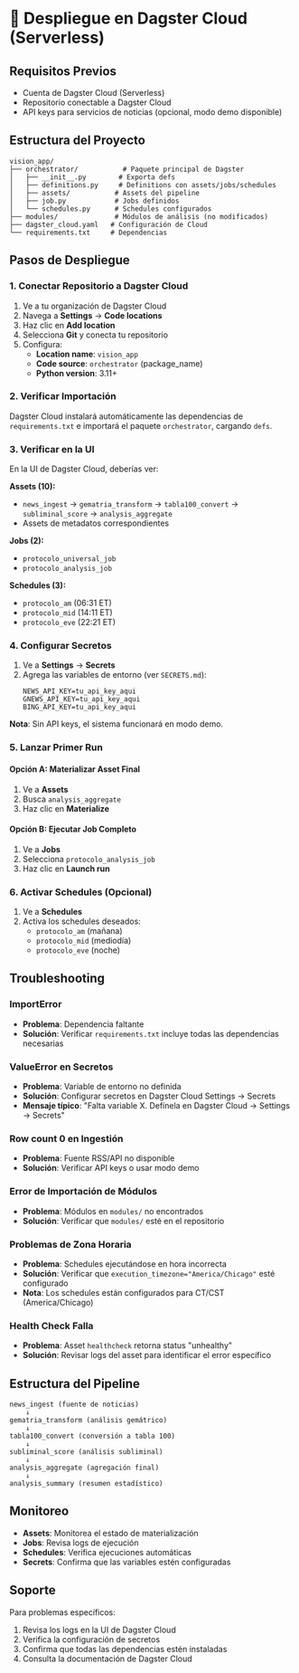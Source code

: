 # 🚀 Despliegue en Dagster Cloud (Serverless)

## Requisitos Previos

- Cuenta de Dagster Cloud (Serverless)
- Repositorio conectable a Dagster Cloud
- API keys para servicios de noticias (opcional, modo demo disponible)

## Estructura del Proyecto

```
vision_app/
├── orchestrator/           # Paquete principal de Dagster
│   ├── __init__.py        # Exporta defs
│   ├── definitions.py     # Definitions con assets/jobs/schedules
│   ├── assets/           # Assets del pipeline
│   ├── job.py            # Jobs definidos
│   └── schedules.py      # Schedules configurados
├── modules/              # Módulos de análisis (no modificados)
├── dagster_cloud.yaml   # Configuración de Cloud
└── requirements.txt     # Dependencias
```

## Pasos de Despliegue

### 1. Conectar Repositorio a Dagster Cloud

1. Ve a tu organización de Dagster Cloud
2. Navega a **Settings** → **Code locations**
3. Haz clic en **Add location**
4. Selecciona **Git** y conecta tu repositorio
5. Configura:
   - **Location name**: `vision_app`
   - **Code source**: `orchestrator` (package_name)
   - **Python version**: 3.11+

### 2. Verificar Importación

Dagster Cloud instalará automáticamente las dependencias de `requirements.txt` e importará el paquete `orchestrator`, cargando `defs`.

### 3. Verificar en la UI

En la UI de Dagster Cloud, deberías ver:

**Assets (10):**
- `news_ingest` → `gematria_transform` → `tabla100_convert` → `subliminal_score` → `analysis_aggregate`
- Assets de metadatos correspondientes

**Jobs (2):**
- `protocolo_universal_job`
- `protocolo_analysis_job`

**Schedules (3):**
- `protocolo_am` (06:31 ET)
- `protocolo_mid` (14:11 ET)
- `protocolo_eve` (22:21 ET)

### 4. Configurar Secretos

1. Ve a **Settings** → **Secrets**
2. Agrega las variables de entorno (ver `SECRETS.md`):
   ```
   NEWS_API_KEY=tu_api_key_aqui
   GNEWS_API_KEY=tu_api_key_aqui
   BING_API_KEY=tu_api_key_aqui
   ```

**Nota**: Sin API keys, el sistema funcionará en modo demo.

### 5. Lanzar Primer Run

#### Opción A: Materializar Asset Final
1. Ve a **Assets**
2. Busca `analysis_aggregate`
3. Haz clic en **Materialize**

#### Opción B: Ejecutar Job Completo
1. Ve a **Jobs**
2. Selecciona `protocolo_analysis_job`
3. Haz clic en **Launch run**

### 6. Activar Schedules (Opcional)

1. Ve a **Schedules**
2. Activa los schedules deseados:
   - `protocolo_am` (mañana)
   - `protocolo_mid` (mediodía)
   - `protocolo_eve` (noche)

## Troubleshooting

### ImportError
- **Problema**: Dependencia faltante
- **Solución**: Verificar `requirements.txt` incluye todas las dependencias necesarias

### ValueError en Secretos
- **Problema**: Variable de entorno no definida
- **Solución**: Configurar secretos en Dagster Cloud Settings → Secrets
- **Mensaje típico**: "Falta variable X. Defínela en Dagster Cloud → Settings → Secrets"

### Row count 0 en Ingestión
- **Problema**: Fuente RSS/API no disponible
- **Solución**: Verificar API keys o usar modo demo

### Error de Importación de Módulos
- **Problema**: Módulos en `modules/` no encontrados
- **Solución**: Verificar que `modules/` esté en el repositorio

### Problemas de Zona Horaria
- **Problema**: Schedules ejecutándose en hora incorrecta
- **Solución**: Verificar que `execution_timezone="America/Chicago"` esté configurado
- **Nota**: Los schedules están configurados para CT/CST (America/Chicago)

### Health Check Falla
- **Problema**: Asset `healthcheck` retorna status "unhealthy"
- **Solución**: Revisar logs del asset para identificar el error específico

## Estructura del Pipeline

```
news_ingest (fuente de noticias)
    ↓
gematria_transform (análisis gemátrico)
    ↓
tabla100_convert (conversión a tabla 100)
    ↓
subliminal_score (análisis subliminal)
    ↓
analysis_aggregate (agregación final)
    ↓
analysis_summary (resumen estadístico)
```

## Monitoreo

- **Assets**: Monitorea el estado de materialización
- **Jobs**: Revisa logs de ejecución
- **Schedules**: Verifica ejecuciones automáticas
- **Secrets**: Confirma que las variables estén configuradas

## Soporte

Para problemas específicos:
1. Revisa los logs en la UI de Dagster Cloud
2. Verifica la configuración de secretos
3. Confirma que todas las dependencias estén instaladas
4. Consulta la documentación de Dagster Cloud
